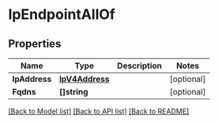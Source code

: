 # IpEndpointAllOf

## Properties

Name | Type | Description | Notes
------------ | ------------- | ------------- | -------------
**IpAddress** | [**IpV4Address**](IpV4Address.md) |  | [optional] 
**Fqdns** | **[]string** |  | [optional] 

[[Back to Model list]](../README.md#documentation-for-models) [[Back to API list]](../README.md#documentation-for-api-endpoints) [[Back to README]](../README.md)


